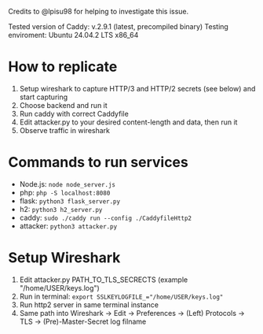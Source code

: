 Credits to @lpisu98 for helping to investigate this issue.

Tested version of Caddy: v.2.9.1 (latest, precompiled binary)
Testing enviroment: Ubuntu 24.04.2 LTS x86_64

# How to replicate

 1. Setup wireshark to capture HTTP/3 and HTTP/2 secrets (see below) and start capturing
 2. Choose backend and run it
 3. Run caddy with correct Caddyfile
 4. Edit attacker.py to your desired content-length and data, then run it
 5. Observe traffic in wireshark

# Commands to run services

 - Node.js: `node node_server.js`
 - php: `php -S localhost:8080`
 - flask: `python3 flask_server.py`
 - h2: `python3 h2_server.py`
 - caddy: `sudo ./caddy run --config ./CaddyfileHttp2`
 - attacker: `python3 attacker.py`

# Setup Wireshark

 1. Edit attacker.py PATH_TO_TLS_SECRECTS (example "/home/USER/keys.log")
 2. Run in terminal: `export SSLKEYLOGFILE_="/home/USER/keys.log"`
 3. Run http2 server in same terminal instance
 4. Same path into Wireshark -> Edit -> Preferences -> (Left) Protocols -> TLS -> (Pre)-Master-Secret log filname

